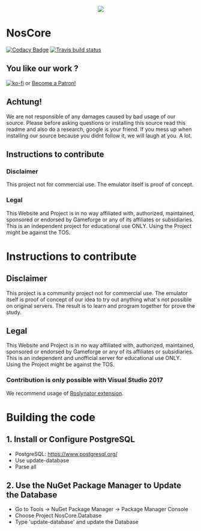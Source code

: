 <p align="center">
  <img src="https://cdn.discordapp.com/attachments/319565884454731795/426892646288457728/N2.png"/>
</p>

# NosCore #
[![Codacy Badge](https://api.codacy.com/project/badge/Grade/9baecfe3756e4813a738fbd4917150cd)](https://app.codacy.com/app/NosCoreIO/NosCore?utm_source=github.com&utm_medium=referral&utm_content=NosCoreIO/NosCore&utm_campaign=Badge_Grade_Dashboard)
[![Travis build status](https://travis-ci.org/NosCoreIO/NosCore.svg?branch=master)](https://travis-ci.org/NosCoreIO/NosCore)

## You like our work ? ##
[![ko-fi](https://www.ko-fi.com/img/donate_sm.png)](https://ko-fi.com/A3562BQV)
or
<a href="https://www.patreon.com/bePatron?u=6503887" data-patreon-widget-type="become-patron-button">Become a Patron!</a>

## Achtung! ##
We are not responsible of any damages caused by bad usage of our source. Please before asking questions or installing this source read this readme and also do a research, google is your friend. If you mess up when installing our source because you didnt follow it, we will laugh at you. A lot.

## Instructions to contribute ##

### Disclaimer ###
This project not for commercial use. The emulator itself is proof of concept.

### Legal ###
This Website and Project is in no way affiliated with, authorized, maintained, sponsored or endorsed by Gameforge or any of its affiliates or subsidiaries. This is an independent project for educational use ONLY. Using the Project might be against the TOS.
# Instructions to contribute #

## Disclaimer ##
This project is a community project not for commercial use. The emulator itself is proof of concept of our idea to try out anything what's not possible on original servers. The result is to learn and program together for prove the study. 

## Legal ##
This Website and Project is in no way affiliated with, authorized, maintained, sponsored or endorsed by Gameforge or any of its affiliates or subsidiaries. This is an independent and unofficial server for educational use ONLY. Using the Project might be against the TOS.

### Contribution is only possible with Visual Studio 2017 ###
We recommend usage of [Roslynator extension](https://github.com/JosefPihrt/Roslynator).

# Building the code #

## 1. Install or Configure PostgreSQL ##
- PostgreSQL: https://www.postgresql.org/
- Use update-database
- Parse all

## 2. Use the NuGet Package Manager to Update the Database ##
- Go to Tools -> NuGet Package Manager -> Package Manager Console
- Choose Project NosCore.Database
- Type 'update-database' and update the Database
